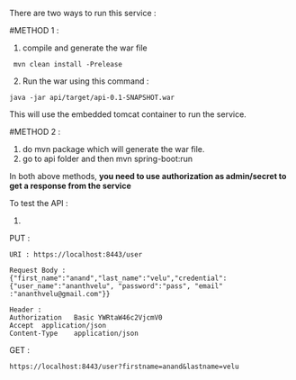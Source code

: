 There are two ways to run this service :

#METHOD 1 :

1. compile and generate the war file

``` mvn clean install -Prelease```

2. Run the war using this command :

``` java -jar api/target/api-0.1-SNAPSHOT.war ```

This will use the embedded tomcat container to run the service.

#METHOD 2 :

1. do mvn package which will generate the war file.
2. go to api folder and then mvn spring-boot:run

In both above methods, **you need to use authorization as admin/secret to get a response from the service**

To test the API :

1. 
PUT : 

```
URI : https://localhost:8443/user

Request Body : 
{"first_name":"anand","last_name":"velu","credential": {"user_name":"ananthvelu", "password":"pass", "email" :"ananthvelu@gmail.com"}}

Header : 
Authorization	Basic YWRtaW46c2VjcmV0
Accept	application/json
Content-Type	application/json
```

GET :

```
https://localhost:8443/user?firstname=anand&lastname=velu

```
